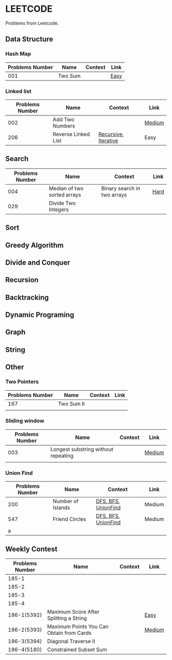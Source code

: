 # LEETCODE

Problems from Leetcode.

## Data Structure

### Hash Map

| Problems Number| Name                       | Context                                     | Link        |
| ---------------| -------------------------- | ------------------------------------------- | ----------- |
| 001            | Two Sum                    |                                             | [Easy](https://github.com/OreoDu/LEETCODE/blob/master/Data%20Structure/lc_001.py)    |




### Linked list

| Problems Number| Name                       | Context                                     | Link        |
| ---------------| -------------------------- | ------------------------------------------- | ----------- |
| 002            | Add Two Numbers            |                                             | [Medium](https://github.com/OreoDu/LEETCODE/blob/master/Data%20Structure/lc_002.py)    |
| 206  | Reverse Linked List  | [Recursive](), [Iterative]() | Easy  |
  
## Search

| Problems Number| Name                       | Context                                     | Link        |
| ---------------| -------------------------- | ------------------------------------------- | ----------- |
| 004            | Median of two sorted arrays| Binary search in two arrays  | [Hard](https://github.com/OreoDu/LEETCODE/blob/master/Search/lc_004.py)    |
| 029            | Divide Two Integers        |                              |                                |



## Sort

## Greedy Algorithm

## Divide and Conquer

## Recursion

## Backtracking

## Dynamic Programing

## Graph

## String

## Other

### Two Pointers

| Problems Number| Name                       | Context                                     | Link        |
| ---------------| -------------------------- | ------------------------------------------- | ----------- |
| 167            | Two Sum Ⅱ                 |                              |                                     |
|                |                            |                              |                                     |



### Sliding window

| Problems Number| Name                       | Context                                     | Link        |
| ---------------| -------------------------- | ------------------------------------------- | ----------- |
| 003           | Longest substring without repeating        |                              |   [Medium](https://github.com/OreoDu/LEETCODE/blob/master/Other/SlidingWindow/lc_003.py)                                  |
|               |                                            |                              |                                     |


### Union Find

| Problems Number| Name                       | Context                                     | Link        |
| ---------------| -------------------------- | ------------------------------------------- | ----------- |
| 200            | Number of Islands          |[<u>DFS<u>](https://github.com/OreoDu/LEETCODE/blob/master/Other/UnionFind/lc200dfs.java), [<u>BFS<u>](https://github.com/OreoDu/LEETCODE/blob/master/Other/UnionFind/lc200bfs.java), [<u>UnionFind<u>](https://github.com/OreoDu/LEETCODE/blob/master/Other/UnionFind/lc200UnionFind.java)   |   Medium |
| 547            | Friend Circles            | [<u>DFS<u>](https://github.com/OreoDu/LEETCODE/blob/master/Other/UnionFind/lc547dfs.java), [<u>BFS<u>](https://github.com/OreoDu/LEETCODE/blob/master/Other/UnionFind/lc547bfs.java), [<u>UnionFind<u>](https://github.com/OreoDu/LEETCODE/blob/master/Other/UnionFind/lc547UnionFind.java)   |  Medium |
|    a            |          |          |        |



## Weekly Contest

| Problems Number| Name                       | Context                                     | Link        |
| ---------------| -------------------------- | ------------------------------------------- | ----------- |
| 185-1          |                    |                              |                                     |
| 185-2          |                    |                              |                                     |
| 185-3          |                   |                              |                                     |
| 185-4             |                    |                              |                                     |
|   186-1(5392)     |   Maximum Score After Splitting a String   |                 | [Easy](https://github.com/OreoDu/LEETCODE/blob/master/WeeklyContest/186-1.py)   |
|   186-2(5393)     |   Maximum Points You Can Obtain from Cards     |             | [Medium](https://github.com/OreoDu/LEETCODE/blob/master/WeeklyContest/186-2.py) |
|   186-3(5394)     |   Diagonal Traverse II        |                              |                                     |
|   186-4(5180)     |   Constrained Subset Sum    |                              |                                     |



